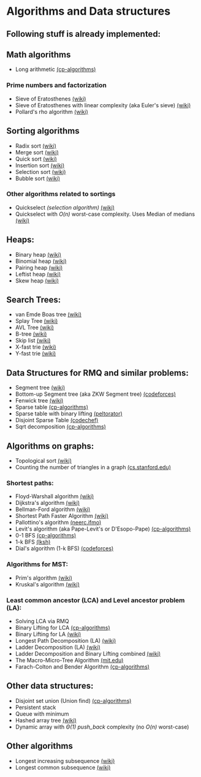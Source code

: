 # Algorithms and Data structures

## Following stuff is already implemented:

## Math algorithms
 - Long arithmetic [(cp-algorithms)](https://cp-algorithms.com/algebra/big-integer.html)
### Prime numbers and factorization
 - Sieve of Eratosthenes [(wiki)](https://en.wikipedia.org/wiki/Sieve_of_Eratosthenes)
 - Sieve of Eratosthenes with linear complexity (aka Euler's sieve) [(wiki)](https://en.wikipedia.org/wiki/Sieve_of_Eratosthenes#Euler's_sieve)
 - Pollard's rho algorithm [(wiki)](https://en.wikipedia.org/wiki/Pollard%27s_rho_algorithm)

## Sorting algorithms
 - Radix sort [(wiki)](https://en.wikipedia.org/wiki/Radix_sort)
 - Merge sort [(wiki)](https://en.wikipedia.org/wiki/Merge_sort)
 - Quick sort [(wiki)](https://en.wikipedia.org/wiki/Quicksort)
 - Insertion sort [(wiki)](https://en.wikipedia.org/wiki/Insertion_sort)
 - Selection sort [(wiki)](https://en.wikipedia.org/wiki/Selection_sort)
 - Bubble sort [(wiki)](https://en.wikipedia.org/wiki/Bubble_sort)

### Other algorithms related to sortings
 - Quickselect *(selection algorithm)* [(wiki)](https://en.wikipedia.org/wiki/Quickselect)
 - Quickselect with _O(n)_ worst-case complexity. Uses Median of medians [(wiki)](https://en.wikipedia.org/wiki/Median_of_medians)

## Heaps:
 - Binary heap [(wiki)](https://en.wikipedia.org/wiki/Binary_heap)
 - Binomial heap [(wiki)](https://en.wikipedia.org/wiki/Binomial_heap)
 - Pairing heap [(wiki)](https://en.wikipedia.org/wiki/Pairing_heap)
 - Leftist heap [(wiki)](https://en.wikipedia.org/wiki/Leftist_tree)
 - Skew heap [(wiki)](https://en.wikipedia.org/wiki/Skew_heap)

## Search Trees:
 - van Emde Boas tree [(wiki)](https://en.wikipedia.org/wiki/Van_Emde_Boas_tree)
 - Splay Tree [(wiki)](https://en.wikipedia.org/wiki/Splay_tree)
 - AVL Tree [(wiki)](https://en.wikipedia.org/wiki/AVL_tree)
 - B-tree [(wiki)](https://en.wikipedia.org/wiki/B-tree)
 - Skip list [(wiki)](https://en.wikipedia.org/wiki/Skip_list)
 - X-fast trie [(wiki)](https://en.wikipedia.org/wiki/X-fast_trie)
 - Y-fast trie [(wiki)](https://en.wikipedia.org/wiki/Y-fast_trie)

## Data Structures for RMQ and similar problems:
 - Segment tree [(wiki)](https://en.wikipedia.org/wiki/Segment_tree)
 - Bottom-up Segment tree (aka ZKW Segment tree) [(codeforces)](https://codeforces.com/blog/entry/18051)
 - Fenwick tree [(wiki)](https://en.wikipedia.org/wiki/Fenwick_tree)
 - Sparse table [(cp-algorithms)](https://cp-algorithms.com/data_structures/sparse-table.html)
 - Sparse table with binary lifting [(peltorator)](https://peltorator.ru/posts/sparse_table/)
 - Disjoint Sparse Table [(codechef)](https://discuss.codechef.com/t/tutorial-disjoint-sparse-table/17404)
 - Sqrt decomposition [(cp-algorithms)](https://cp-algorithms.com/data_structures/sqrt_decomposition.html)

## Algorithms on graphs:
 - Topological sort [(wiki)](https://en.wikipedia.org/wiki/Topological_sorting)
 - Counting the number of triangles in a graph [(cs.stanford.edu)](https://cs.stanford.edu/~rishig/courses/ref/l1.pdf)

### Shortest paths:
 - Floyd-Warshall algorithm [(wiki)](https://en.wikipedia.org/wiki/Floyd%E2%80%93Warshall_algorithm)
 - Dijkstra's algorithm [(wiki)](https://en.wikipedia.org/wiki/Dijkstra%27s_algorithm)
 - Bellman-Ford algorithm [(wiki)](https://en.wikipedia.org/wiki/Bellman–Ford_algorithm)
 - Shortest Path Faster Algorithm [(wiki)](https://en.wikipedia.org/wiki/Shortest_Path_Faster_Algorithm) 
 - Pallottino's algorithm [(neerc.ifmo)](https://neerc.ifmo.ru/wiki/index.php?title=%D0%90%D0%BB%D0%B3%D0%BE%D1%80%D0%B8%D1%82%D0%BC_%D0%9B%D0%B5%D0%B2%D0%B8%D1%82%D0%B0)
 - Levit's algorithm (aka Pape-Levit's or D'Esopo-Pape) [(cp-algorithms)](https://cp-algorithms.com/graph/desopo_pape.html)
 - 0-1 BFS [(cp-algorithms)](https://cp-algorithms.com/graph/01_bfs.html)
 - 1-k BFS [(lksh)](https://archive.lksh.ru/2018/august/B'/notes/07.pdf)
 - Dial's algorithm (1-k BFS) [(codeforces)](https://codeforces.com/blog/entry/88408?locale=en)

### Algorithms for MST:
 - Prim's algorithm [(wiki)](https://en.wikipedia.org/wiki/Prim%27s_algorithm)
 - Kruskal's algorithm [(wiki)](https://en.wikipedia.org/wiki/Kruskal's_algorithm)

### Least common ancestor (LCA) and Level ancestor problem (LA):
 - Solving LCA via RMQ
 - Binary Lifting for LCA [(cp-algorithms)](https://cp-algorithms.com/graph/lca_binary_lifting.html)
 - Binary Lifting for LA [(wiki)](https://en.wikipedia.org/wiki/Level_ancestor_problem#Jump_pointer_algorithm)
 - Longest Path Decomposition (LA) [(wiki)](https://en.wikipedia.org/wiki/Level_ancestor_problem#Stage_1:_long-path_decomposition)
 - Ladder Decomposition (LA) [(wiki)](https://en.wikipedia.org/wiki/Level_ancestor_problem#Stage_2:_extending_the_long_paths_into_ladders)
 - Ladder Decomposition and Binary Lifting combined [(wiki)](https://en.wikipedia.org/wiki/Level_ancestor_problem#Stage_3:_combining_the_two_approaches)
 - The Macro-Micro-Tree Algorithm [(mit.edu)](http://courses.csail.mit.edu/6.897/spring05/lec/lec19.pdf)
 - Farach-Colton and Bender Algorithm [(cp-algorithms)](https://cp-algorithms.com/graph/lca_farachcoltonbender.html)

## Other data structures:
 - Disjoint set union (Union find) [(cp-algorithms)](https://cp-algorithms.com/data_structures/disjoint_set_union.html)
 - Persistent stack
 - Queue with minimum 
 - Hashed array tree [(wiki)](https://en.wikipedia.org/wiki/Hashed_array_tree)
 - Dynamic array with _Θ(1)_ _push_back_ complexity (no _O(n)_ worst-case)

## Other algorithms
 - Longest increasing subsequence [(wiki)](https://en.wikipedia.org/wiki/Longest_increasing_subsequence)
 - Longest common subsequence [(wiki)](https://en.wikipedia.org/wiki/Longest_common_subsequence_problem)
